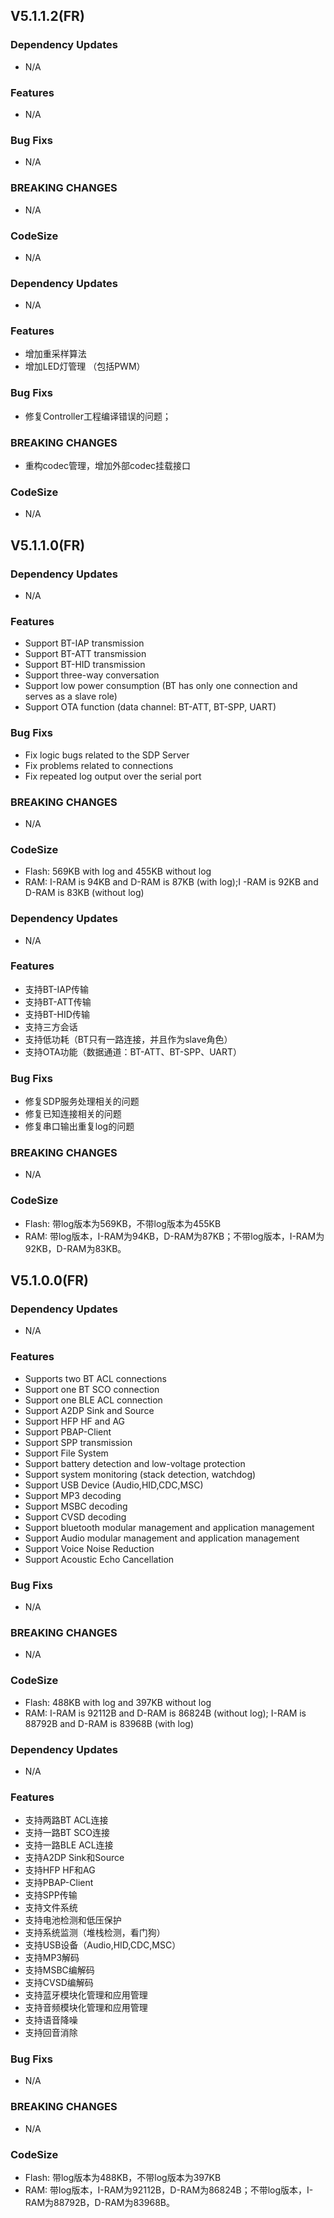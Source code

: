 ## V5.1.1.2(FR)

### Dependency Updates
* N/A

### Features
* N/A

### Bug Fixs
* N/A

### BREAKING CHANGES
* N/A

### CodeSize
* N/A

### Dependency Updates
* N/A

### Features
* 增加重采样算法
* 增加LED灯管理 （包括PWM）

### Bug Fixs
* 修复Controller工程编译错误的问题；

### BREAKING CHANGES
* 重构codec管理，增加外部codec挂载接口

### CodeSize
* N/A




## V5.1.1.0(FR)

### Dependency Updates
 * N/A

### Features
* Support BT-IAP transmission
* Support BT-ATT transmission
* Support BT-HID transmission
* Support three-way conversation
* Support low power consumption (BT has only one connection and serves as a slave role)
* Support OTA function (data channel: BT-ATT, BT-SPP, UART)

### Bug Fixs
* Fix logic bugs related to the SDP Server
* Fix problems related to connections
* Fix repeated log output over the serial port

### BREAKING CHANGES
* N/A

### CodeSize
* Flash: 569KB with log and 455KB without log
* RAM: I-RAM is 94KB and D-RAM is 87KB (with log);I -RAM is 92KB and D-RAM is 83KB (without log)

### Dependency Updates
* N/A

### Features
* 支持BT-IAP传输
* 支持BT-ATT传输
* 支持BT-HID传输
* 支持三方会话
* 支持低功耗（BT只有一路连接，并且作为slave角色）
* 支持OTA功能（数据通道：BT-ATT、BT-SPP、UART）

### Bug Fixs
* 修复SDP服务处理相关的问题
* 修复已知连接相关的问题
* 修复串口输出重复log的问题

### BREAKING CHANGES
* N/A

### CodeSize
* Flash: 带log版本为569KB，不带log版本为455KB
* RAM: 带log版本，I-RAM为94KB，D-RAM为87KB；不带log版本，I-RAM为92KB，D-RAM为83KB。






## V5.1.0.0(FR)

### Dependency Updates
 * N/A

### Features
* Supports two BT ACL connections
* Support one BT SCO connection
* Support one BLE ACL connection
* Support A2DP Sink and Source
* Support HFP HF and AG
* Support PBAP-Client
* Support SPP transmission
* Support File System
* Support battery detection and low-voltage protection
* Support system monitoring (stack detection, watchdog)
* Support USB Device (Audio,HID,CDC,MSC)
* Support MP3 decoding
* Support MSBC decoding
* Support CVSD decoding
* Support bluetooth modular management and application management
* Support Audio modular management and application management
* Support Voice Noise Reduction
* Support Acoustic Echo Cancellation

### Bug Fixs
* N/A

### BREAKING CHANGES
* N/A

### CodeSize
* Flash: 488KB with log and 397KB without log
* RAM: I-RAM is 92112B and D-RAM is 86824B (without log); I-RAM is 88792B and D-RAM is 83968B (with log)

### Dependency Updates
* N/A

### Features
* 支持两路BT ACL连接
* 支持一路BT SCO连接
* 支持一路BLE ACL连接
* 支持A2DP Sink和Source
* 支持HFP HF和AG
* 支持PBAP-Client
* 支持SPP传输
* 支持文件系统
* 支持电池检测和低压保护
* 支持系统监测（堆栈检测，看门狗）
* 支持USB设备（Audio,HID,CDC,MSC）
* 支持MP3解码
* 支持MSBC编解码
* 支持CVSD编解码
* 支持蓝牙模块化管理和应用管理
* 支持音频模块化管理和应用管理
* 支持语音降噪
* 支持回音消除

### Bug Fixs
* N/A

### BREAKING CHANGES
* N/A

### CodeSize
* Flash: 带log版本为488KB，不带log版本为397KB
* RAM: 带log版本，I-RAM为92112B，D-RAM为86824B；不带log版本，I-RAM为88792B，D-RAM为83968B。



